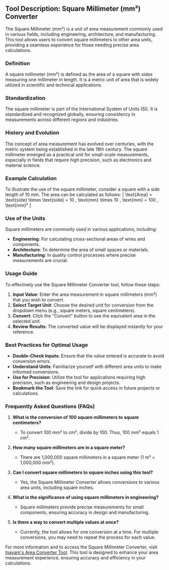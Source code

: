 ## Tool Description: Square Millimeter (mm²) Converter

The Square Millimeter (mm²) is a unit of area measurement commonly used in various fields, including engineering, architecture, and manufacturing. This tool allows users to convert square millimeters to other area units, providing a seamless experience for those needing precise area calculations.

### Definition
A square millimeter (mm²) is defined as the area of a square with sides measuring one millimeter in length. It is a metric unit of area that is widely utilized in scientific and technical applications.

### Standardization
The square millimeter is part of the International System of Units (SI). It is standardized and recognized globally, ensuring consistency in measurements across different regions and industries.

### History and Evolution
The concept of area measurement has evolved over centuries, with the metric system being established in the late 18th century. The square millimeter emerged as a practical unit for small-scale measurements, especially in fields that require high precision, such as electronics and material science.

### Example Calculation
To illustrate the use of the square millimeter, consider a square with a side length of 10 mm. The area can be calculated as follows:
\[ 
\text{Area} = \text{side} \times \text{side} = 10 \, \text{mm} \times 10 \, \text{mm} = 100 \, \text{mm}² 
\]

### Use of the Units
Square millimeters are commonly used in various applications, including:
- **Engineering**: For calculating cross-sectional areas of wires and components.
- **Architecture**: To determine the area of small spaces or materials.
- **Manufacturing**: In quality control processes where precise measurements are crucial.

### Usage Guide
To effectively use the Square Millimeter Converter tool, follow these steps:
1. **Input Value**: Enter the area measurement in square millimeters (mm²) that you wish to convert.
2. **Select Target Unit**: Choose the desired unit for conversion from the dropdown menu (e.g., square meters, square centimeters).
3. **Convert**: Click the "Convert" button to see the equivalent area in the selected unit.
4. **Review Results**: The converted value will be displayed instantly for your reference.

### Best Practices for Optimal Usage
- **Double-Check Inputs**: Ensure that the value entered is accurate to avoid conversion errors.
- **Understand Units**: Familiarize yourself with different area units to make informed conversions.
- **Use for Precision**: Utilize the tool for applications requiring high precision, such as engineering and design projects.
- **Bookmark the Tool**: Save the link for quick access in future projects or calculations.

### Frequently Asked Questions (FAQs)

1. **What is the conversion of 100 square millimeters to square centimeters?**
   - To convert 100 mm² to cm², divide by 100. Thus, 100 mm² equals 1 cm².

2. **How many square millimeters are in a square meter?**
   - There are 1,000,000 square millimeters in a square meter (1 m² = 1,000,000 mm²).

3. **Can I convert square millimeters to square inches using this tool?**
   - Yes, the Square Millimeter Converter allows conversions to various area units, including square inches.

4. **What is the significance of using square millimeters in engineering?**
   - Square millimeters provide precise measurements for small components, ensuring accuracy in design and manufacturing.

5. **Is there a way to convert multiple values at once?**
   - Currently, the tool allows for one conversion at a time. For multiple conversions, you may need to repeat the process for each value.

For more information and to access the Square Millimeter Converter, visit [Inayam's Area Converter Tool](https://www.inayam.co/unit-converter/area). This tool is designed to enhance your area measurement experience, ensuring accuracy and efficiency in your calculations.